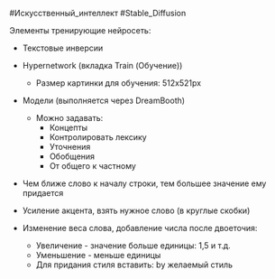 #Искусственный_интеллект #Stable_Diffusion


Элементы тренирующие нейросеть:
- Текстовые инверсии
- Hypernetwork (вкладка Train (Обучение))
	- Размер картинки для обучения: 512х521px
- Модели (выполняется через DreamBooth)
	- Можно задавать:
		- Концепты
		- Контролировать лексику
		- Уточнения
		- Обобщения
		- От общего к частному



- Чем ближе слово к началу строки, тем большее значение ему придается
- Усиление акцента, взять нужное слово (в круглые скобки)
- Изменение веса слова, добавление числа после двоеточия:
	- Увеличение - значение больше единицы: 1,5 и т.д.
	- Уменьшение - меньше единицы
	- Для придания стиля вставить: by желаемый стиль
